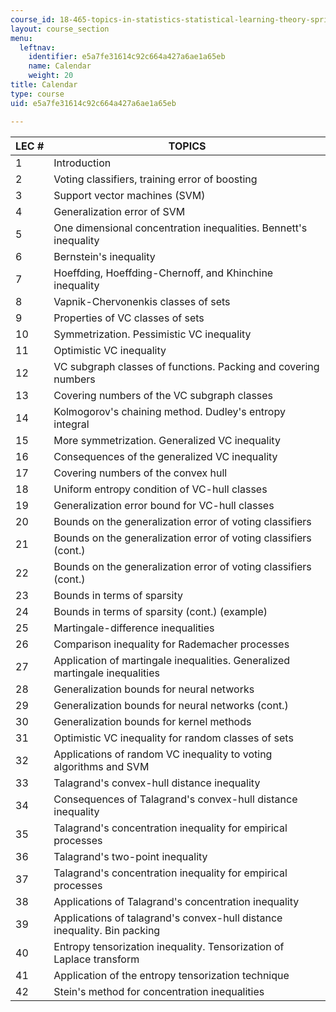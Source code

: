 ```yaml
---
course_id: 18-465-topics-in-statistics-statistical-learning-theory-spring-2007
layout: course_section
menu:
  leftnav:
    identifier: e5a7fe31614c92c664a427a6ae1a65eb
    name: Calendar
    weight: 20
title: Calendar
type: course
uid: e5a7fe31614c92c664a427a6ae1a65eb

---
```


| LEC # | TOPICS |
| --- | --- |
| 1 | Introduction |
| 2 | Voting classifiers, training error of boosting |
| 3 | Support vector machines (SVM) |
| 4 | Generalization error of SVM |
| 5 | One dimensional concentration inequalities. Bennett's inequality |
| 6 | Bernstein's inequality |
| 7 | Hoeffding, Hoeffding-Chernoff, and Khinchine inequality |
| 8 | Vapnik-Chervonenkis classes of sets |
| 9 | Properties of VC classes of sets |
| 10 | Symmetrization. Pessimistic VC inequality |
| 11 | Optimistic VC inequality |
| 12 | VC subgraph classes of functions. Packing and covering numbers |
| 13 | Covering numbers of the VC subgraph classes |
| 14 | Kolmogorov's chaining method. Dudley's entropy integral |
| 15 | More symmetrization. Generalized VC inequality |
| 16 | Consequences of the generalized VC inequality |
| 17 | Covering numbers of the convex hull |
| 18 | Uniform entropy condition of VC-hull classes |
| 19 | Generalization error bound for VC-hull classes |
| 20 | Bounds on the generalization error of voting classifiers |
| 21 | Bounds on the generalization error of voting classifiers (cont.) |
| 22 | Bounds on the generalization error of voting classifiers (cont.) |
| 23 | Bounds in terms of sparsity |
| 24 | Bounds in terms of sparsity (cont.) (example) |
| 25 | Martingale-difference inequalities |
| 26 | Comparison inequality for Rademacher processes |
| 27 | Application of martingale inequalities. Generalized martingale inequalities |
| 28 | Generalization bounds for neural networks |
| 29 | Generalization bounds for neural networks (cont.) |
| 30 | Generalization bounds for kernel methods |
| 31 | Optimistic VC inequality for random classes of sets |
| 32 | Applications of random VC inequality to voting algorithms and SVM |
| 33 | Talagrand's convex-hull distance inequality |
| 34 | Consequences of Talagrand's convex-hull distance inequality |
| 35 | Talagrand's concentration inequality for empirical processes |
| 36 | Talagrand's two-point inequality |
| 37 | Talagrand's concentration inequality for empirical processes |
| 38 | Applications of Talagrand's concentration inequality |
| 39 | Applications of talagrand's convex-hull distance inequality. Bin packing |
| 40 | Entropy tensorization inequality. Tensorization of Laplace transform |
| 41 | Application of the entropy tensorization technique |
| 42 | Stein's method for concentration inequalities